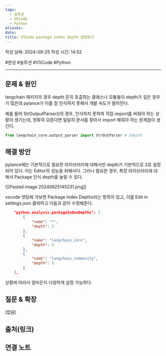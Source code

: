 ```yaml
---
tags:
  - 솔루션
  - VSCode
  - Python
aliases: 
date: 
title: VSCode package index depth 설정하기
---
```

작성 날짜: 2024-09-25
작성 시간: 14:52

#완성 #솔루션 #VSCode #Python 

----

## 문제 & 원인

langchain 패키지의 경우 depth 흔히 호출하는 클래스나 모듈들이 depth가 깊은 경우가 많은데 pylance가 이를 잘 인식하지 못해서 개발 속도가 떨어진다.

예를 들어
StrOutputParser()의 경우, 인식하지 못하여 직접 import를 써줘야 하는 상황이 생기는데, 정확히 모른다면 일일히 문서를 찾아서 import 해줘야 하는 문제점이 생긴다.

```python
from langchain_core.output_parser import StrOutParser # 3depth
```
## 해결 방안

pylance에는 기본적으로 필요한 라이브러리에 대해서만 depth가 기본적으로 2로 설정되어 있다. 이는 Editor의 성능을 위해서다. 그러나 필요한 경우, 특정 라이브러리에 대해서 Package 인식 depth를 늘릴 수 있다.

![[Pasted image 20240925145231.png]]

vscode 셋팅에 가보면 Package Index Depths라는 항목이 있고, 이를 Edit in settings.json 클릭하고 다음과 같이 수정해준다.

```json
    "python.analysis.packageIndexDepths": [
        {
            "name": "*",
            "depth": 2
        },
        {
            "name": "langchain_core",
            "depth": 5
        },
        {
            "name": "langchain_community",
            "depth": 5
        }
    ],
```

상황에 따라서 얼마든지 다양하게 설정 가능하다.
## 질문 & 확장

(없음)

## 출처(링크)


## 연결 노트
